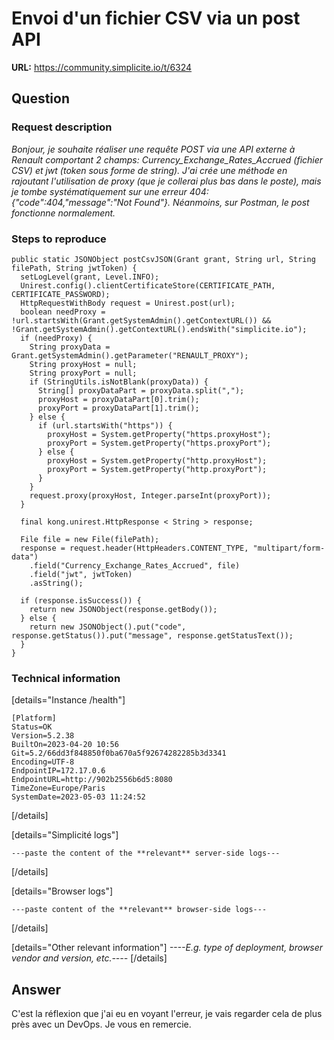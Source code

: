# Envoi d'un fichier CSV via un post API

**URL:** https://community.simplicite.io/t/6324

## Question
### Request description

*Bonjour, je souhaite réaliser une requête POST via une API externe à Renault comportant 2 champs: Currency_Exchange_Rates_Accrued (fichier CSV) et jwt (token sous forme de string). J'ai crée une méthode en rajoutant l'utilisation de proxy (que je collerai plus bas dans le poste), mais je tombe systématiquement sur une erreur 404: {"code":404,"message":"Not Found"}. Néanmoins, sur Postman, le post fonctionne normalement.*

### Steps to reproduce

```
public static JSONObject postCsvJSON(Grant grant, String url, String filePath, String jwtToken) {
  setLogLevel(grant, Level.INFO);
  Unirest.config().clientCertificateStore(CERTIFICATE_PATH, CERTIFICATE_PASSWORD);
  HttpRequestWithBody request = Unirest.post(url);
  boolean needProxy = !url.startsWith(Grant.getSystemAdmin().getContextURL()) && !Grant.getSystemAdmin().getContextURL().endsWith("simplicite.io");
  if (needProxy) {
    String proxyData = Grant.getSystemAdmin().getParameter("RENAULT_PROXY");
    String proxyHost = null;
    String proxyPort = null;
    if (StringUtils.isNotBlank(proxyData)) {
      String[] proxyDataPart = proxyData.split(",");
      proxyHost = proxyDataPart[0].trim();
      proxyPort = proxyDataPart[1].trim();
    } else {
      if (url.startsWith("https")) {
        proxyHost = System.getProperty("https.proxyHost");
        proxyPort = System.getProperty("https.proxyPort");
      } else {
        proxyHost = System.getProperty("http.proxyHost");
        proxyPort = System.getProperty("http.proxyPort");
      }
    }
    request.proxy(proxyHost, Integer.parseInt(proxyPort));
  }

  final kong.unirest.HttpResponse < String > response;

  File file = new File(filePath);
  response = request.header(HttpHeaders.CONTENT_TYPE, "multipart/form-data")
    .field("Currency_Exchange_Rates_Accrued", file)
    .field("jwt", jwtToken)
    .asString();

  if (response.isSuccess()) {
    return new JSONObject(response.getBody());
  } else {
    return new JSONObject().put("code", response.getStatus()).put("message", response.getStatusText());
  }
}
```

### Technical information

[details="Instance /health"]
```text
[Platform]
Status=OK
Version=5.2.38
BuiltOn=2023-04-20 10:56
Git=5.2/66dd3f848850f0ba670a5f92674282285b3d3341
Encoding=UTF-8
EndpointIP=172.17.0.6
EndpointURL=http://902b2556b6d5:8080
TimeZone=Europe/Paris
SystemDate=2023-05-03 11:24:52
```
[/details]

[details="Simplicité logs"]
```text
---paste the content of the **relevant** server-side logs---
```
[/details]

[details="Browser logs"]
```text
---paste content of the **relevant** browser-side logs---
```
[/details]

[details="Other relevant information"]
*----E.g. type of deployment, browser vendor and version, etc.----*
[/details]

## Answer
C'est la réflexion que j'ai eu en voyant l'erreur, je vais regarder cela de plus près avec un DevOps. 
Je vous en remercie.
